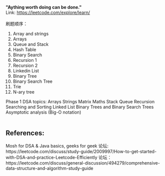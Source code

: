 **"Aything worth doing can be done."**
<br>Link: https://leetcode.com/explore/learn/ </br>
<br>刷题顺序：
1. Array and strings
2. Arrays
3. Queue and Stack
4. Hash Table
5. Binary Search
6. Recursion 1
7. Recursion 2
8. Linkedin List
9. Binary Tree
10. Binary Search Tree
11. Trie
12. N-ary tree

Phase 1 DSA topics:
Arrays
Strings
Matrix
Maths
Stack
Queue
Recursion
Searching and Sorting
Linked List
Binary Trees and Binary Search Trees
Asymptotic analysis (Big-O notation)
<br></br>
<h2>References:</h2>
Mosh for DSA & Java basics, geeks for geek
论坛: https://leetcode.com/discuss/study-guide/2009997/How-to-get-started-with-DSA-and-practice-Leetcode-Efficiently
论坛： https://leetcode.com/discuss/general-discussion/494279/comprehensive-data-structure-and-algorithm-study-guide
